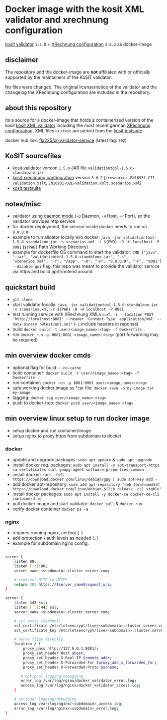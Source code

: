 # Docker image with the kosit XML validator and xrechnung configuration

[kosit validator](https://github.com/itplr-kosit/validator) `1.5.0` + [XRechnung configuration](https://github.com/itplr-kosit/validator-configuration-xrechnung/) `3.0.2` as docker-image

## disclaimer

The repository and the docker-image are **not** affiliated with or officially supported by the maintainers of the KoSIT validator.

No files were changed. The original license/notice of the validator and the changelog the XRechnung configuration are included in the repository.

## about this repository

Its a source for a docker-image that holds a containerized version of the kosit [kosit XML validator](https://github.com/itplr-kosit/validator) including the most recent german [XRechnung configuration](https://github.com/itplr-kosit/validator-configuration-xrechnung/). XML files in `/test` are picked from the [kosit testsuite](https://github.com/itplr-kosit/xrechnung-testsuite⁠).

docker hub link: [flx235/xr-validator-service](https://hub.docker.com/r/flx235/xr-validator-service) (latest tag: `302`)

## KoSIT sourcefiles

- [kosit validator](https://github.com/itplr-kosit/validator) version `1.5.0` JAR file `validationtool-1.5.0-standalone.jar`
- [kosit xrechnung configuration](https://github.com/itplr-kosit/validator-configuration-xrechnung/) version `3.0.2` (`/resources`, `EN16931-CII-validation.xslt`, `EN16931-UBL-validation.xslt`, `scenarios.xml`)
- [kosit testsuite](https://github.com/itplr-kosit/xrechnung-testsuite⁠)

## notes/misc

- validator using [daemon mode](https://github.com/itplr-kosit/validator/blob/main/docs/daemon.md) (`-D` Daemon, `-H` Host, `-P` Port), so the validator provides http service
- for docker deployment, the service inside docker needs to run on `0.0.0.0`
- example to run alidator locally w/o docker: `java -jar validationtool-1.5.0-standalone.jar -s scenarios.xml -r ${PWD} -D -H localhost -P 8081` (`${PWD}` Path Working Directory)
- example for dockerfile OS command to start the validator:
`CMD ["java", "-jar", "validationtool-1.5.0-standalone.jar", "-s", "scenarios.xml", "-r", "/app", "-D", "-H", "0.0.0.0", "-P", "8081"]`
`--disable-gui` flag: this repo was meant to provide the validator service via https and build api/frontend around

## quickstart build

- `git clone`
- start validator locally: `java -jar validationtool-1.5.0-standalone.jar -s scenarios.xml -r ${PWD} -D -H localhost -P 8081`
- test running service with XRechnung XMLs `curl -i --location POST 'http://localhost:8081' --header 'Content-Type: application/xml' --data-binary "@test/ubl.xml"` (`-i` include headers in reponse)
- build `docker build -t user/<image_name>:<tag> -f Dockerfile .`
- run `docker run -p 8081:8081 <image_name>:<tag>` (port forwarding may be required)

## min overview docker cmds

- optional flag for build: `--no-cache`
- build container: `docker build -t user/<image_name>:<tag> -f Dockerfile .`
- run container: `docker run -p 8081:8081 user/<image_name>:<tag>`
- safe working docker image as \*.tar file: `docker save -o my-image.tar my-image`
- tagging: `docker tag user/<image_name>:<tag>`
- push to docker-hub: `docker push user/<image_name>:<tag>`

## min overview linux setup to run docker image

- setup docker and run container/image
- setup nginx to proxy https from subdomain to docker

### docker

- update and upgrade packages: `sudo apt update` & `sudo apt upgrade`
- install docker req. packages: `sudo apt install -y apt-transport-https ca-certificates curl gnupg-agent software-properties-common`
- install docker: `curl -fsSL https://download.docker.com/linux/debian/gpg | sudo apt-key add -`
- add docker apt-repository: `sudo add-apt-repository "deb [arch=amd64] https://download.docker.com/linux/debian $(lsb_release -cs) stable"`
- install docker packages: `sudo apt install -y docker-ce docker-ce-cli containerd.io`
- pull docker image and start validator: `docker pull` & `docker run`
- verify docker container `docker ps -a`

### nginx

- requires running nginx, certbot (..)
- add protection / auth levels as needed (..)
- example for subdomain nginx config:

```bash

server {
    listen 80;
    listen [::]:80;
    server_name <subdomain>.cluster.server.com;

    # redirect HTTP to HTTPS
    return 301 https://$server_name$request_uri;
}

server {
    listen 443 ssl;
    listen [::]:443 ssl;
    server_name <subdomain>.cluster.server.com;

    # ssl certs (certbot)
    ssl_certificate /etc/letsencrypt/live/<subdomain>.cluster.server.com/fullchain.pem;
    ssl_certificate_key /etc/letsencrypt/live/<subdomain>.cluster.server.com/privkey.pem;

    # serve files directly
    location / {
        proxy_pass http://127.0.0.1:8081/;
        proxy_set_header Host $host;
        proxy_set_header X-Real-IP $remote_addr;
        proxy_set_header X-Forwarded-For $proxy_add_x_forwarded_for;
        proxy_set_header X-Forwarded-Proto $scheme;

       # optional logging/debugging 
       error_log /var/log/nginx/docker_validator_error.log;
       access_log /var/log/nginx/docker_validator_access.log;
    }

    # optional logging/debugging
    access_log /var/log/nginx/<subdomain>_access.log;
    error_log /var/log/nginx/<subdomain>_error.log;
}
```

